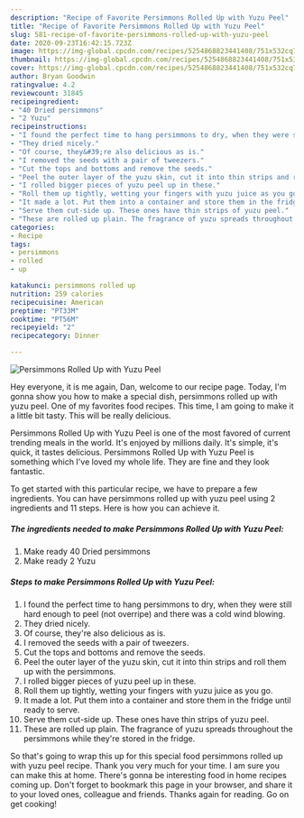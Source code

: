 ```yaml
---
description: "Recipe of Favorite Persimmons Rolled Up with Yuzu Peel"
title: "Recipe of Favorite Persimmons Rolled Up with Yuzu Peel"
slug: 581-recipe-of-favorite-persimmons-rolled-up-with-yuzu-peel
date: 2020-09-23T16:42:15.723Z
image: https://img-global.cpcdn.com/recipes/5254868823441408/751x532cq70/persimmons-rolled-up-with-yuzu-peel-recipe-main-photo.jpg
thumbnail: https://img-global.cpcdn.com/recipes/5254868823441408/751x532cq70/persimmons-rolled-up-with-yuzu-peel-recipe-main-photo.jpg
cover: https://img-global.cpcdn.com/recipes/5254868823441408/751x532cq70/persimmons-rolled-up-with-yuzu-peel-recipe-main-photo.jpg
author: Bryan Goodwin
ratingvalue: 4.2
reviewcount: 31845
recipeingredient:
- "40 Dried persimmons"
- "2 Yuzu"
recipeinstructions:
- "I found the perfect time to hang persimmons to dry, when they were still hard enough to peel (not overripe) and there was a cold  wind blowing."
- "They dried nicely."
- "Of course, they&#39;re also delicious as is."
- "I removed the seeds with a pair of tweezers."
- "Cut the tops and bottoms and remove the seeds."
- "Peel the outer layer of the yuzu skin, cut it into thin strips and roll them up with the persimmons."
- "I rolled bigger pieces of yuzu peel up in these."
- "Roll them up tightly, wetting your fingers with yuzu juice as you go."
- "It made a lot. Put them into a container and store them in the fridge until ready to serve."
- "Serve them cut-side up. These ones have thin strips of yuzu peel."
- "These are rolled up plain. The fragrance of yuzu spreads throughout the persimmons while they&#39;re stored in the fridge."
categories:
- Recipe
tags:
- persimmons
- rolled
- up

katakunci: persimmons rolled up 
nutrition: 259 calories
recipecuisine: American
preptime: "PT33M"
cooktime: "PT56M"
recipeyield: "2"
recipecategory: Dinner

---
```



![Persimmons Rolled Up with Yuzu Peel](https://img-global.cpcdn.com/recipes/5254868823441408/751x532cq70/persimmons-rolled-up-with-yuzu-peel-recipe-main-photo.jpg)

Hey everyone, it is me again, Dan, welcome to our recipe page. Today, I'm gonna show you how to make a special dish, persimmons rolled up with yuzu peel. One of my favorites food recipes. This time, I am going to make it a little bit tasty. This will be really delicious.



Persimmons Rolled Up with Yuzu Peel is one of the most favored of current trending meals in the world. It's enjoyed by millions daily. It's simple, it's quick, it tastes delicious. Persimmons Rolled Up with Yuzu Peel is something which I've loved my whole life. They are fine and they look fantastic.


To get started with this particular recipe, we have to prepare a few ingredients. You can have persimmons rolled up with yuzu peel using 2 ingredients and 11 steps. Here is how you can achieve it.

<!--inarticleads1-->

##### The ingredients needed to make Persimmons Rolled Up with Yuzu Peel:

1. Make ready 40 Dried persimmons
1. Make ready 2 Yuzu




<!--inarticleads2-->

##### Steps to make Persimmons Rolled Up with Yuzu Peel:

1. I found the perfect time to hang persimmons to dry, when they were still hard enough to peel (not overripe) and there was a cold  wind blowing.
1. They dried nicely.
1. Of course, they&#39;re also delicious as is.
1. I removed the seeds with a pair of tweezers.
1. Cut the tops and bottoms and remove the seeds.
1. Peel the outer layer of the yuzu skin, cut it into thin strips and roll them up with the persimmons.
1. I rolled bigger pieces of yuzu peel up in these.
1. Roll them up tightly, wetting your fingers with yuzu juice as you go.
1. It made a lot. Put them into a container and store them in the fridge until ready to serve.
1. Serve them cut-side up. These ones have thin strips of yuzu peel.
1. These are rolled up plain. The fragrance of yuzu spreads throughout the persimmons while they&#39;re stored in the fridge.




So that's going to wrap this up for this special food persimmons rolled up with yuzu peel recipe. Thank you very much for your time. I am sure you can make this at home. There's gonna be interesting food in home recipes coming up. Don't forget to bookmark this page in your browser, and share it to your loved ones, colleague and friends. Thanks again for reading. Go on get cooking!
